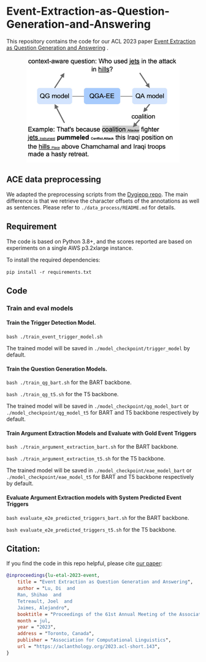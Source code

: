 # Event-Extraction-as-Question-Generation-and-Answering

This repository contains the code for our ACL 2023
paper [Event Extraction as Question Generation and Answering](https://aclanthology.org/2023.acl-short.143/)
.


<p align='center'>
  <img src='figures/qga-ee.jpg' width="400px">
</p>

## ACE data preprocessing

We adapted the preprocessing scripts from
the [Dygiepp repo](https://github.com/dwadden/dygiepp). The main difference is
that we retrieve the character offsets of the annotations as well as sentences.
Please refer to ```./data_process/README.md``` for details.

## Requirement

The code is based on Python 3.8+, and the scores reported are based on
experiments on a single AWS p3.2xlarge instance.

To install the required dependencies:

`pip install -r requirements.txt`

## Code

### Train and eval models

#### Train the Trigger Detection Model.

`bash ./train_event_trigger_model.sh`

The trained model will be saved in `./model_checkpoint/trigger_model` by
default.

#### Train the Question Generation Models.

`bash ./train_qg_bart.sh` for the BART backbone.

`bash ./train_qg_t5.sh` for the T5 backbone.

The trained model will be saved in `./model_checkpoint/qg_model_bart`
or `./model_checkpoint/qg_model_t5` for BART and T5 backbone respectively by
default.

#### Train Argument Extraction Models and Evaluate with Gold Event Triggers

`bash ./train_argument_extraction_bart.sh` for the BART backbone.

`bash ./train_argument_extraction_t5.sh` for the T5 backbone.

The trained model will be saved in `./model_checkpoint/eae_model_bart`
or `./model_checkpoint/eae_model_t5` for BART and T5 backbone respectively by
default.

#### Evaluate Argument Extraction models with System Predicted Event Triggers

`bash evaluate_e2e_predicted_triggers_bart.sh` for the BART backbone.

`bash evaluate_e2e_predicted_triggers_t5.sh` for the T5 backbone.

## Citation:

If you find the code in this repo helpful, please
cite [our paper](https://aclanthology.org/2023.acl-short.143/):

```bibtex
@inproceedings{lu-etal-2023-event,
    title = "Event Extraction as Question Generation and Answering",
    author = "Lu, Di  and
    Ran, Shihao  and
    Tetreault, Joel  and
    Jaimes, Alejandro",
    booktitle = "Proceedings of the 61st Annual Meeting of the Association for Computational Linguistics (Volume 2: Short Papers)",
    month = jul,
    year = "2023",
    address = "Toronto, Canada",
    publisher = "Association for Computational Linguistics",
    url = "https://aclanthology.org/2023.acl-short.143",
}
```
